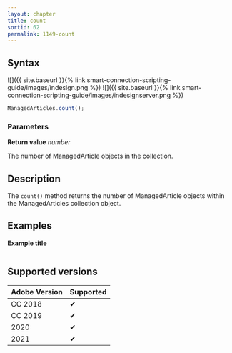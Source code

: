 ```yaml
---
layout: chapter
title: count
sortid: 62
permalink: 1149-count
---
```

## Syntax

![]({{ site.baseurl }}{% link smart-connection-scripting-guide/images/indesign.png %}) ![]({{ site.baseurl }}{% link smart-connection-scripting-guide/images/indesignserver.png %})
```javascript
ManagedArticles.count();
```

### Parameters

**Return value** *number*

The number of ManagedArticle objects in the collection.

## Description

The `count()` method returns the number of ManagedArticle objects within the ManagedArticles collection object.

## Examples

**Example title**

```javascript

```

## Supported versions

| Adobe Version | Supported |
|---------------|---------|
| CC 2018       | ✔       |
| CC 2019       | ✔       |
| 2020          | ✔       |
| 2021          | ✔       |